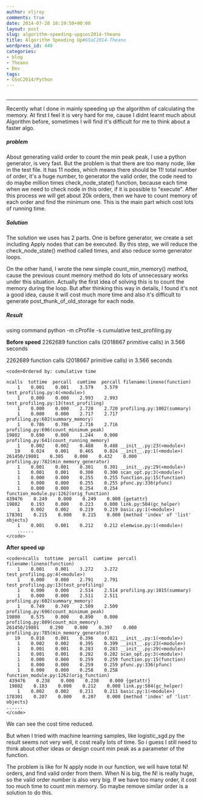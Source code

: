 ```yaml
---
author: xljroy
comments: true
date: 2014-07-28 16:19:50+00:00
layout: post
slug: algorithm-speeding-upgsoc2014-theano
title: Algorithm Speeding Up#GSoC2014-Theano
wordpress_id: 449
categories:
- blog
- Theano
- Dev
tags:
- GSoC2014/Python
---
```


##





* * *




Recently what I done in mainly speeding up the algorithm of calculating the memory. At first I feel it is very hard for me, cause I didnt learnt much about Algorithm before, sometimes I will find it's difficult for me to think about a faster algo.





##### problem




About generating valid order to count the min peak peak, I use a python generator, is very fast. But the problem is that there are too many node, like in the test file. It has 11 nodes, which means there should be 11! total number of order, it's a huge number, to generator the valid order, the code need to do maybe million times check_node_state() function, because each time when we need to check node in this order, if it is possible to "execute". After this process we will get about 20k orders, then we have to count memory of each order and find the minimum one. This is the main part which cost lots of running time.





##### Solution




The solution we uses has 2 parts. One is before generator, we create a set including Apply nodes that can be executed. By this step, we will reduce the check_node_state() method called times, and also reduce some generator loops.




On the other hand, I wrote the new simple count_min_memory() method, cause the previous count memory method do lots of unnecessary works under this situation. Actually the first idea of solving this is to count the memory during the loop. But after thinking this way in details, I found it's not a good idea, cause it will cost much more time and also it's difficult to generate post_thunk_of_old_storage for each node.





##### Result




using command python -m cProfile -s cumulative test_profiling.py




**Before speed** 2262689 function calls (2018667 primitive calls) in 3.566 seconds




2262689 function calls (2018667 primitive calls) in 3.566 seconds





    <code>Ordered by: cumulative time

    ncalls  tottime  percall  cumtime  percall filename:lineno(function)
        1    0.001    0.001    3.579    3.579 test_profiling.py:4(<module>)
        1    0.000    0.000    2.993    2.993 test_profiling.py:13(test_profiling)
        1    0.000    0.000    2.720    2.720 profiling.py:1002(summary)
        1    0.000    0.000    2.717    2.717 profiling.py:602(summary_memory)
        1    0.786    0.786    2.716    2.716 profiling.py:696(count_minimum_peak)
    19802    0.690    0.000    1.244    0.000 profiling.py:641(count_running_memory)
        1    0.002    0.002    0.488    0.488 __init__.py:23(<module>)
       19    0.024    0.001    0.465    0.024 __init__.py:1(<module>)
    261450/19801    0.305    0.000    0.432    0.000 profiling.py:782(min_memory_generator)
        1    0.001    0.001    0.301    0.301 __init__.py:29(<module>)
        1    0.001    0.001    0.300    0.300 scan_opt.py:3(<module>)
        1    0.000    0.000    0.255    0.255 function.py:15(function)
        1    0.000    0.000    0.255    0.255 pfunc.py:336(pfunc)
        1    0.000    0.000    0.254    0.254 function_module.py:1262(orig_function)
    439476    0.249    0.000    0.249    0.000 {getattr}
    19802    0.193    0.000    0.223    0.000 link.py:504(gc_helper)
        1    0.002    0.002    0.219    0.219 basic.py:1(<module>)
    178301    0.215    0.000    0.215    0.000 {method 'index' of 'list' objects}
        1    0.001    0.001    0.212    0.212 elemwise.py:1(<module>)
        ......
    </code>




**After speed up**





    <code>ncalls  tottime  percall  cumtime  percall filename:lineno(function)
        1    0.001    0.001    3.272    3.272 test_profiling.py:4(<module>)
        1    0.000    0.000    2.791    2.791 test_profiling.py:13(test_profiling)
        1    0.000    0.000    2.514    2.514 profiling.py:1015(summary)
        1    0.000    0.000    2.511    2.511 profiling.py:602(summary_memory)
        1    0.749    0.749    2.509    2.509 profiling.py:696(count_minimum_peak)
    19800    0.575    0.000    0.890    0.000 profiling.py:809(count_min_memory)
    261450/19801    0.290    0.000    0.397    0.000 profiling.py:785(min_memory_generator)
       19    0.018    0.001    0.396    0.021 __init__.py:1(<module>)
        1    0.002    0.002    0.395    0.399 __init__.py:23(<module>)
        1    0.001    0.001    0.283    0.283 __init__.py:29(<module>)
        1    0.001    0.001    0.282    0.282 scan_opt.py:3(<module>)
        1    0.000    0.000    0.259    0.259 function.py:15(function)
        1    0.000    0.000    0.259    0.259 pfunc.py:336(pfunc)
        1    0.000    0.000    0.258    0.258 function_module.py:1262(orig_function)
     439476    0.238    0.000    0.238    0.000 {getattr}
     19802    0.183    0.000    0.212    0.000 link.py:504(gc_helper)
        1    0.002    0.002    0.211    0.211 basic.py:1(<module>)
    178301    0.207    0.000    0.207    0.000 {method 'index' of 'list' objects}
    ......
    </code>




We can see the cost time reduced.




But when I tried with machine learning samples, like logistic_sgd.py the result seems not very well, it cost really lots of time. So i guess I still need to think about other ideas or design count min peak as a parameter of the function.




The problem is like for N apply node in our function, we will have total N! orders, and find valid order from them. When N is big, the N! is really huge, so the valid order number is also very big. If we have too many order, it cost too much time to count min memory. So maybe remove similar order is a solution to do this.

